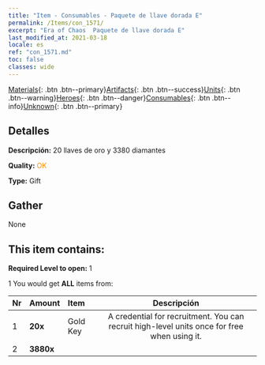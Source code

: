 ```yaml
---
title: "Item - Consumables - Paquete de llave dorada E"
permalink: /Items/con_1571/
excerpt: "Era of Chaos  Paquete de llave dorada E"
last_modified_at: 2021-03-18
locale: es
ref: "con_1571.md"
toc: false
classes: wide
---
```

 [Materials](/es/Items/){: .btn .btn--primary}[Artifacts](/es/Items/Artifacts/){: .btn .btn--success}[Units](/es/Items/Units/){: .btn .btn--warning}[Heroes](/es/Items/Heroes/){: .btn .btn--danger}[Consumables](/es/Items/Consumables/){: .btn .btn--info}[Unknown](/es/Items/Unknown/){: .btn .btn--primary}

## Detalles
 **Descripción:** 20 llaves de oro y 3380 diamantes

 **Quality:** <span style="color: #FF8C00">OK</span>

 **Type:** Gift

## Gather

  None

## This item contains:

 **Required Level to open:** 1

 1 You would get **ALL** items  from:

  | Nr | Amount |     Item    | Descripción |
  |:---|:-------|:------------|:-----------:|
  | 1 |  **20x** | Gold Key | A credential for recruitment. You can recruit high-level units once for free when using it.  | 
  | 2 |  **3880x** | <i class="fas fa-gem"/> |  | 
